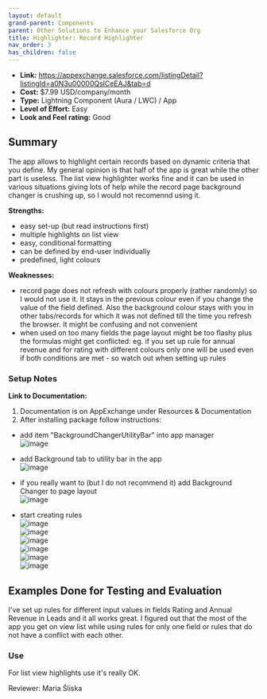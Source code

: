 ```yaml
---
layout: default
grand-parent: Components
parent: Other Solutions to Enhance your Salesforce Org
title: Highlighter: Record Highlighter
nav_order: 3
has_children: false
---
```


* **Link:** https://appexchange.salesforce.com/listingDetail?listingId=a0N3u00000QslCeEAJ&tab=d
* **Cost:** $7.99 USD/company/month
* **Type:** Lightning Component (Aura / LWC) / App
* **Level of Effort:** Easy
* **Look and Feel rating:** Good

## Summary

The app allows to highlight certain records based on dynamic criteria that you define. My general opinion is that half of the app is great while the other part is useless. The list view highlighter works fine and it can be used in various situations giving lots of help while the record page background changer is crushing up, so I would not recomennd using it. 

**Strengths:**
- easy set-up (but read instructions first)
- multiple highlights on list view
- easy, conditional formatting
- can be defined by end-user individually
- predefined, light colours

**Weaknesses:**
- record page does not refresh with colours properly (rather randomly) so I would not use it. It stays in the previous colour even if you change the value of the field defined. Also the background colour stays with you in other tabs/records for which it was not defined till the time you refresh the browser. It might be confusing and not convenient 
- when used on too many fields the page layout might be too flashy plus the formulas might get conflicted: eg. if you set up rule for annual revenue and for rating with different colours only one will be used even if both conditions are met - so watch out when setting up rules  


### Setup Notes

**Link to Documentation:**  

1. Documentation is on AppExchange under Resources & Documentation  
2. After installing package follow instructions:  

- add item "BackgroundChangerUtilityBar" into app manager  
![image](https://user-images.githubusercontent.com/122496928/228957913-fb479896-9ca7-4ccb-8e25-a7bf4345a4cc.png)  

- add Background tab to utility bar in the app  
![image](https://user-images.githubusercontent.com/122496928/228958963-a88aa1b6-f479-49db-90ec-bf7ba7bae73f.png)  

- if you really want to (but I do not recommend it) add Background Changer to page layout  
![image](https://user-images.githubusercontent.com/122496928/228958610-695c8799-2fd4-43f6-8386-24c627fe417a.png)

- start creating rules  
![image](https://user-images.githubusercontent.com/122496928/228959346-a882b8dc-6e6d-4526-911f-4cf6cb8864c3.png)  
![image](https://user-images.githubusercontent.com/122496928/228959450-09467a2a-0b40-45df-aa80-eba90ec7f797.png)  
![image](https://user-images.githubusercontent.com/122496928/228959535-29e326b8-4175-4a36-9c16-52418df10d88.png)  
![image](https://user-images.githubusercontent.com/122496928/228959592-6b3e0f3c-c73e-4575-9d43-611f9b4dbaa7.png)  
![image](https://user-images.githubusercontent.com/122496928/228959976-296723e9-a4c1-4f79-a35f-ab85b281caa3.png)  
![image](https://user-images.githubusercontent.com/122496928/228960420-31f8be4b-9e21-4c25-8a6d-49c223ce59b4.png)


## Examples Done for Testing and Evaluation
I've set up rules for different input values in fields Rating and Annual Revenue in Leads and it all works great. I figured out that the most of the app you get on view list while using rules for only one field or rules that do not have a conflict with each other.

### Use
For list view highlights use it's really OK.

Reviewer: Maria Śliska